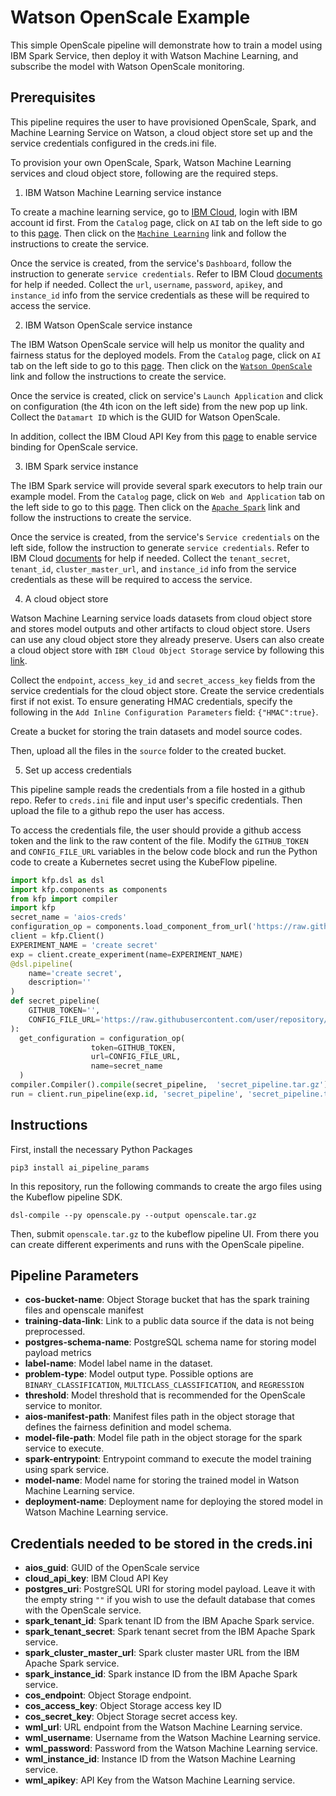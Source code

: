 # Watson OpenScale Example

This simple OpenScale pipeline will demonstrate how to train a model using IBM Spark Service, then deploy it with Watson Machine Learning, and subscribe the model with Watson OpenScale monitoring.

## Prerequisites
This pipeline requires the user to have provisioned OpenScale, Spark, and Machine Learning Service on Watson, a cloud object store set up and the service credentials configured in the creds.ini file.

To provision your own OpenScale, Spark, Watson Machine Learning services and cloud object store, following are the required steps.

1. IBM Watson Machine Learning service instance

To create a machine learning service, go to [IBM Cloud](https://cloud.ibm.com/), login with IBM account id first. From the `Catalog` page, click on `AI` tab on the left side to go to this [page](https://cloud.ibm.com/catalog?category=ai). Then click on the [`Machine Learning`](https://cloud.ibm.com/catalog/services/machine-learning) link and follow the instructions to create the service.

Once the service is created, from the service's `Dashboard`, follow the instruction to generate `service credentials`. Refer to IBM Cloud [documents](https://cloud.ibm.com/docs) for help if needed. Collect the `url`, `username`, `password`, `apikey`, and `instance_id` info from the service credentials as these will be required to access the service.

2. IBM Watson OpenScale service instance

The IBM Watson OpenScale service will help us monitor the quality and fairness status for the deployed models. From the `Catalog` page, click on `AI` tab on the left side to go to this [page](https://cloud.ibm.com/catalog?category=ai). Then click on the [`Watson OpenScale`](https://cloud.ibm.com/catalog/services/watson-openscale) link and follow the instructions to create the service.

Once the service is created, click on service's `Launch Application` and click on configuration (the 4th icon on the left side) from the new pop up link. Collect the `Datamart ID` which is the GUID for Watson OpenScale.

In addition, collect the IBM Cloud API Key from this [page](https://cloud.ibm.com/iam#/apikeys) to enable service binding for OpenScale service.

3. IBM Spark service instance

The IBM Spark service will provide several spark executors to help train our example model. From the `Catalog` page, click on `Web and Application` tab on the left side to go to this [page](https://cloud.ibm.com/catalog?category=app_services). Then click on the [`Apache Spark`](https://cloud.ibm.com/catalog/services/apache-spark) link and follow the instructions to create the service.

Once the service is created, from the service's `Service credentials` on the left side, follow the instruction to generate `service credentials`. Refer to IBM Cloud [documents](https://cloud.ibm.com/docs) for help if needed.
Collect the `tenant_secret`, `tenant_id`, `cluster_master_url`, and `instance_id` info from the service credentials as these will be required to access the service.

4. A cloud object store

Watson Machine Learning service loads datasets from cloud object store and stores model outputs and other artifacts to cloud object store. Users can use any cloud object store they already preserve. Users can also create a cloud object store with `IBM Cloud Object Storage` service by following this [link](https://console.bluemix.net/catalog/services/cloud-object-storage).

Collect the `endpoint`, `access_key_id` and `secret_access_key` fields from the service credentials for the cloud object store. Create the service credentials first if not exist. To ensure generating HMAC credentials, specify the following in the `Add Inline Configuration Parameters` field: `{"HMAC":true}`.

Create a bucket for storing the train datasets and model source codes.

Then, upload all the files in the `source` folder to the created bucket.

5. Set up access credentials

This pipeline sample reads the credentials from a file hosted in a github repo. Refer to `creds.ini` file and input user's specific credentials. Then upload the file to a github repo the user has access.

To access the credentials file, the user should provide a github access token and the link to the raw content of the file. Modify the `GITHUB_TOKEN` and `CONFIG_FILE_URL` variables in the below code block and run the Python code to create a Kubernetes secret using the KubeFlow pipeline.

```python
import kfp.dsl as dsl
import kfp.components as components
from kfp import compiler
import kfp
secret_name = 'aios-creds'
configuration_op = components.load_component_from_url('https://raw.githubusercontent.com/kubeflow/pipelines/master/components/ibm-components/commons/config/component.yaml')
client = kfp.Client()
EXPERIMENT_NAME = 'create secret'
exp = client.create_experiment(name=EXPERIMENT_NAME)
@dsl.pipeline(
    name='create secret',
    description=''
)
def secret_pipeline(
    GITHUB_TOKEN='',
    CONFIG_FILE_URL='https://raw.githubusercontent.com/user/repository/branch/creds.ini',
):
  get_configuration = configuration_op(
                  token=GITHUB_TOKEN,
                  url=CONFIG_FILE_URL,
                  name=secret_name
  )
compiler.Compiler().compile(secret_pipeline,  'secret_pipeline.tar.gz')
run = client.run_pipeline(exp.id, 'secret_pipeline', 'secret_pipeline.tar.gz')
```

## Instructions

First, install the necessary Python Packages
```shell
pip3 install ai_pipeline_params
```

In this repository, run the following commands to create the argo files using the Kubeflow pipeline SDK.
```shell
dsl-compile --py openscale.py --output openscale.tar.gz
```

Then, submit `openscale.tar.gz` to the kubeflow pipeline UI. From there you can create different experiments and runs with the OpenScale pipeline.

## Pipeline Parameters
- **cos-bucket-name**: Object Storage bucket that has the spark training files and openscale manifest
- **training-data-link**: Link to a public data source if the data is not being preprocessed.
- **postgres-schema-name**: PostgreSQL schema name for storing model payload metrics
- **label-name**: Model label name in the dataset.
- **problem-type**: Model output type. Possible options are `BINARY_CLASSIFICATION`, `MULTICLASS_CLASSIFICATION`, and `REGRESSION`
- **threshold**: Model threshold that is recommended for the OpenScale service to monitor.
- **aios-manifest-path**: Manifest files path in the object storage that defines the fairness definition and model schema.
- **model-file-path**: Model file path in the object storage for the spark service to execute.
- **spark-entrypoint**: Entrypoint command to execute the model training using spark service.
- **model-name**: Model name for storing the trained model in Watson Machine Learning service.
- **deployment-name**: Deployment name for deploying the stored model in Watson Machine Learning service.

## Credentials needed to be stored in the creds.ini
- **aios_guid**: GUID of the OpenScale service
- **cloud_api_key**: IBM Cloud API Key
- **postgres_uri**: PostgreSQL URI for storing model payload. Leave it with the empty string `""` if you wish to use the default database that comes with the OpenScale service.
- **spark_tenant_id**: Spark tenant ID from the IBM Apache Spark service.
- **spark_tenant_secret**: Spark tenant secret from the IBM Apache Spark service.
- **spark_cluster_master_url**: Spark cluster master URL from the IBM Apache Spark service.
- **spark_instance_id**: Spark instance ID from the IBM Apache Spark service.
- **cos_endpoint**: Object Storage endpoint.
- **cos_access_key**: Object Storage access key ID
- **cos_secret_key**: Object Storage secret access key.
- **wml_url**: URL endpoint from the Watson Machine Learning service.
- **wml_username**: Username from the Watson Machine Learning service.
- **wml_password**: Password from the Watson Machine Learning service.
- **wml_instance_id**: Instance ID from the Watson Machine Learning service.
- **wml_apikey**: API Key from the Watson Machine Learning service.
